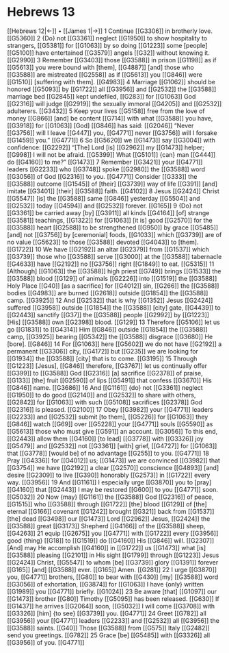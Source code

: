 # Hebrews 13
[[Hebrews 12|←]] • [[James 1|→]]
1 Continue [[G3306]] in brotherly love. [[G5360]] 
2 {Do} not [[G3361]] neglect [[G1950]] to show hospitality to strangers, [[G5381]] for [[G1063]] by so doing [[G1223]] some [people] [[G5100]] have entertained [[G3579]] angels [[G32]] without knowing it. [[G2990]] 
3 Remember [[G3403]] those [[G3588]] in prison [[G1198]] as if [[G5613]] you were bound with [them], [[G4887]] [and] those who [[G3588]] are mistreated [[G2558]] as if [[G5613]] you [[G846]] were [[G1510]] [suffering with them]. [[G4983]] 
4 Marriage [[G1062]] should be honored [[G5093]] by [[G1722]] all [[G3956]] and [[G2532]] the [[G3588]] marriage bed [[G2845]] kept undefiled, [[G283]] for [[G1063]] God [[G2316]] will judge [[G2919]] the sexually immoral [[G4205]] and [[G2532]] adulterers. [[G3432]] 
5 Keep your lives [[G5158]] free from the love of money [[G866]] [and] be content [[G714]] with what [[G3588]] you have, [[G3918]] for [[G1063]] [God] [[G846]] has said: [[G2046]] “Never [[G3756]] will I leave [[G447]] you, [[G4771]] never [[G3756]] will I forsake [[G1459]] you.” [[G4771]] 
6 So [[G5620]] we [[G1473]] say [[G3004]] with confidence: [[G2292]] “[The] Lord [is] [[G2962]] my [[G1473]] helper; [[G998]] I will not be afraid. [[G5399]] What [[G5101]] {can} man [[G444]] do [[G4160]] to me?” [[G1473]] 
7 Remember [[G3421]] your [[G4771]] leaders [[G2233]] who [[G3748]] spoke [[G2980]] the [[G3588]] word [[G3056]] of God [[G2316]] to you. [[G4771]] Consider [[G333]] the [[G3588]] outcome [[G1545]] of [their] [[G3739]] way of life [[G391]] [and] imitate [[G3401]] [their] [[G3588]] faith. [[G4102]] 
8 Jesus [[G2424]] Christ [[G5547]] [is] the [[G3588]] same [[G846]] yesterday [[G5504]] and [[G2532]] today [[G4594]] and [[G2532]] forever. [[G165]] 
9 {Do} not [[G3361]] be carried away [by] [[G3911]] all kinds [[G4164]] [of] strange [[G3581]] teachings, [[G1322]] for [[G1063]] [it is] good [[G2570]] for the [[G3588]] heart [[G2588]] to be strengthened [[G950]] by grace [[G5485]] [and] not [[G3756]] by [ceremonial] foods, [[G1033]] which [[G3739]] are of no value [[G5623]] to those [[G3588]] devoted [[G4043]] to [them]. [[G1722]] 
10 We have [[G2192]] an altar [[G2379]] from [[G1537]] which [[G3739]] those who [[G3588]] serve [[G3000]] at the [[G3588]] tabernacle [[G4633]] have [[G2192]] no [[G3756]] right [[G1849]] to eat. [[G5315]] 
11 [Although] [[G1063]] the [[G3588]] high priest [[G749]] brings [[G1533]] the [[G3588]] blood [[G129]] of animals [[G2226]] into [[G1519]] the [[G3588]] Holy Place [[G40]] [as a sacrifice] for [[G4012]] sin, [[G266]] the [[G3588]] bodies [[G4983]] are burned [[G2618]] outside [[G1854]] the [[G3588]] camp. [[G3925]] 
12 And [[G2532]] that is why [[G1352]] Jesus [[G2424]] suffered [[G3958]] outside [[G1854]] the [[G3588]] [city] gate, [[G4439]] to [[G2443]] sanctify [[G37]] the [[G3588]] people [[G2992]] by [[G1223]] [His] [[G3588]] own [[G2398]] blood. [[G129]] 
13 Therefore [[G5106]] let us go [[G1831]] to [[G4314]] Him [[G846]] outside [[G1854]] the [[G3588]] camp, [[G3925]] bearing [[G5342]] the [[G3588]] disgrace [[G3680]] He [bore]. [[G846]] 
14 For [[G1063]] here [[G5602]] we do not have [[G2192]] a permanent [[G3306]] city, [[G4172]] but [[G235]] we are looking for [[G1934]] the [[G3588]] [city] that is to come. [[G3195]] 
15 Through [[G1223]] [Jesus], [[G846]] therefore, [[G3767]] let us continually offer [[G399]] to [[G3588]] God [[G2316]] [a] sacrifice [[G2378]] of praise, [[G133]] [the] fruit [[G2590]] of lips [[G5491]] that confess [[G3670]] His [[G846]] name. [[G3686]] 
16 And [[G1161]] {do} not [[G3361]] neglect [[G1950]] to do good [[G2140]] and [[G2532]] to share with others, [[G2842]] for [[G1063]] with such [[G5108]] sacrifices [[G2378]] God [[G2316]] is pleased. [[G2100]] 
17 Obey [[G3982]] your [[G4771]] leaders [[G2233]] and [[G2532]] submit [to them], [[G5226]] for [[G1063]] they [[G846]] watch [[G69]] over [[G5228]] your [[G4771]] souls [[G5590]] as [[G5613]] those who must give [[G591]] an account. [[G3056]] To this end, [[G2443]] allow them [[G4160]] [to lead] [[G3778]] with [[G3326]] joy [[G5479]] and [[G2532]] not [[G3361]] [with] grief, [[G4727]] for [[G1063]] that [[G3778]] [would be] of no advantage [[G255]] to you. [[G4771]] 
18 Pray [[G4336]] for [[G4012]] us; [[G1473]] we are convinced [[G3982]] that [[G3754]] we have [[G2192]] a clear [[G2570]] conscience [[G4893]] [and] desire [[G2309]] to live [[G390]] honorably [[G2573]] in [[G1722]] every way. [[G3956]] 
19 And [[G1161]] I especially urge [[G3870]] you to [pray] [[G4160]] that [[G2443]] I may be restored [[G600]] to you [[G4771]] soon. [[G5032]] 
20 Now {may} [[G1161]] the [[G3588]] God [[G2316]] of peace, [[G1515]] who [[G3588]] through [[G1722]] [the] blood [[G129]] of [the] eternal [[G166]] covenant [[G1242]] brought [[G321]] back from [[G1537]] [the] dead [[G3498]] our [[G1473]] Lord [[G2962]] Jesus, [[G2424]] the [[G3588]] great [[G3173]] Shepherd [[G4166]] of the [[G3588]] sheep, [[G4263]] 
21 equip [[G2675]] you [[G4771]] with [[G1722]] every [[G3956]] good {thing} [[G18]] to [[G1519]] do [[G4160]] His [[G846]] will. [[G2307]] [And] may He accomplish [[G4160]] in [[G1722]] us [[G1473]] what [is] [[G3588]] pleasing [[G2101]] in His sight [[G1799]] through [[G1223]] Jesus [[G2424]] Christ, [[G5547]] to whom [be] [[G3739]] glory [[G1391]] forever [[G165]] [and] [[G3588]] ever. [[G165]] Amen. [[G281]] 
22 I urge [[G3870]] you, [[G4771]] brothers, [[G80]] to bear with [[G430]] [my] [[G3588]] word [[G3056]] of exhortation, [[G3874]] for [[G1063]] I have {only} written [[G1989]] you [[G4771]] briefly. [[G1024]] 
23 Be aware [that] [[G1097]] our [[G1473]] brother [[G80]] Timothy [[G5095]] has been released. [[G630]] If [[G1437]] he arrives [[G2064]] soon, [[G5032]] I will come [[G3708]] with [[G3326]] [him] {to see} [[G3739]] you. [[G4771]] 
24 Greet [[G782]] all [[G3956]] your [[G4771]] leaders [[G2233]] and [[G2532]] all [[G3956]] the [[G3588]] saints. [[G40]] Those [[G3588]] from [[G575]] Italy [[G2482]] send you greetings. [[G782]] 
25 Grace [be] [[G5485]] with [[G3326]] all [[G3956]] of you. [[G4771]] 

